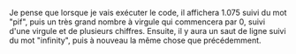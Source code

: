Je pense que lorsque je vais exécuter le code, il affichera 1.075 suivi du mot "pif", puis un très grand nombre à virgule qui commencera par 0, suivi d'une virgule et de plusieurs chiffres. Ensuite, il y aura un saut de ligne suivi du mot "infinity", puis à nouveau la même chose que précédemment.